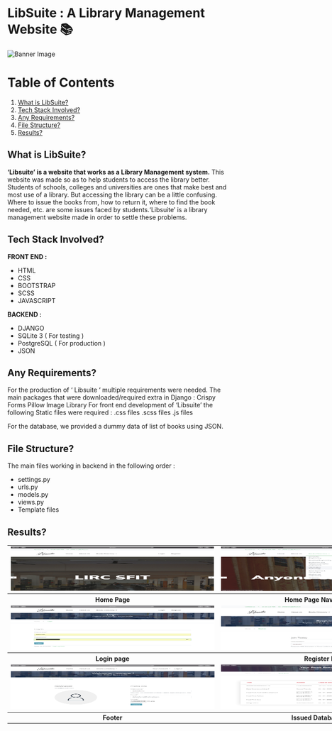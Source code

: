 # LibSuite : A Library Management Website :books:

<img src="https://images.pexels.com/photos/1319854/pexels-photo-1319854.jpeg?auto=compress&cs=tinysrgb&dpr=2&h=400&w=1260" alt="Banner Image">

# Table of Contents
1. <a href="#What is LibSuite?">What is LibSuite?</a>
2. <a href="#Tech Stack Involved?">Tech Stack Involved?</a>
3. <a href="#Any Requirements?">Any Requirements?</a>
4. <a href="#File Structure?">File Structure?</a>
5. <a href="#Results?">Results?</a>

## <a name="What is LibSuite?">What is LibSuite?</a>
**‘Libsuite’ is a website that works as a Library Management system.** This website was made so as to help students to access the library better. Students of schools, colleges and universities are ones that make best and most use of a library. But accessing the library can be a little confusing. Where to issue the books from, how to return it, where to find the book needed, etc. are some issues faced by students.‘Libsuite’ is a library management website made in order to settle these problems.

## <a name="Tech Stack Involved?">Tech Stack Involved?</a>
**FRONT END :**
- HTML
- CSS
- BOOTSTRAP
- SCSS
- JAVASCRIPT

**BACKEND :**
- DJANGO
- SQLite 3 ( For testing )
- PostgreSQL ( For production )
- JSON

## <a name="Any Requirements?">Any Requirements?</a>
For the production of ‘ Libsuite ‘ multiple requirements were needed. The main packages that were downloaded/required extra in Django :
Crispy Forms 
Pillow Image Library
	For front end development of  ‘Libsuite’ the following Static files were required :
.css files
.scss files
.js files

For the database, we provided a dummy data of list of books using JSON.

## <a name="File Structure?">File Structure?</a>
The main files working in backend in the following order :
- settings.py
- urls.py
- models.py
- views.py
- Template files

## <a name="Results?">Results?</a>

<table style="width:1920px; border: black; margin: 0px auto;" class="skinny" cellspacing="0" cellpadding="0">
    <tr>
        <td>
            <img src="results/home1.png" alt="Image" width="700" height="100">
        </td>
        <td>
            <img src="results/home2.png" alt="Image" width="700" height="100">
        </td>
        <td>
            <img src="results/home3.png" alt="Image" width="700" height="100">
        </td>
        <td>
            <img src="results/about.png" alt="Image" width="700" height="100">
        </td>
    </tr>
    <tr>
        <th>Home Page</th>
        <th>Home Page Navigation Bar</th>
        <th>Home Page Slider Images</th>
        <th>About Page</th>
    </tr>
    <tr>
        <td>
            <img src="results/login.png" alt="Image" width="700" height="100">
        </td>
        <td>
            <img src="results/register.png" alt="Image" width="700" height="100">
        </td>
        <td>
            <img src="results/account.png" alt="Image" width="700" height="100">
        </td>
        <td>
            <img src="results/booksDatabase.png" alt="Image" width="700" height="100">
        </td>
    </tr>
    <tr>
        <th>Login page</th>
        <th>Register Page</th>
        <th>Account Profile</th>
        <th>Issued Database Page</th>
    </tr>  
    <tr>
        <td>
            <img src="results/account.png" alt="Image" width="700" height="100">
        </td>
        <td>
            <img src="results/booksDatabase.png" alt="Image" width="700" height="100">
        </td>
        <td></td>
        <td></td>
    </tr>
    <tr>
        <th>Footer</th>
        <th>Issued Database Page</th>
        <th></th>
        <th></th>
    </tr>
</table>